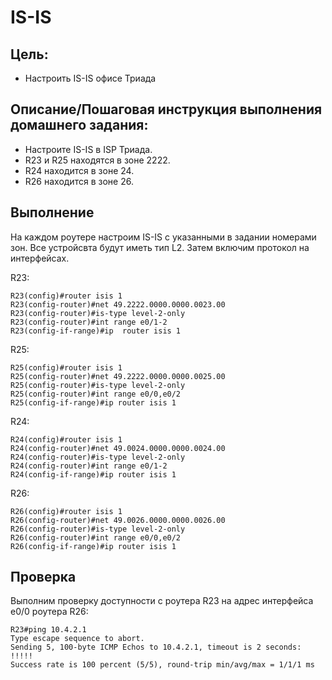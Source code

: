 # IS-IS

## Цель:
- Настроить IS-IS офисе Триада


## Описание/Пошаговая инструкция выполнения домашнего задания:
- Настроите IS-IS в ISP Триада.
- R23 и R25 находятся в зоне 2222.
- R24 находится в зоне 24.
- R26 находится в зоне 26.

## Выполнение

На каждом роутере настроим IS-IS с указанными в задании номерами зон. Все устройсвта будут иметь тип L2. Затем включим протокол на интерфейсах.

R23:
```
R23(config)#router isis 1
R23(config-router)#net 49.2222.0000.0000.0023.00
R23(config-router)#is-type level-2-only
R23(config-router)#int range e0/1-2
R23(config-if-range)#ip  router isis 1
```
R25:
```
R25(config)#router isis 1
R25(config-router)#net 49.2222.0000.0000.0025.00
R25(config-router)#is-type level-2-only
R25(config-router)#int range e0/0,e0/2
R25(config-if-range)#ip router isis 1
```
R24:
```
R24(config)#router isis 1
R24(config-router)#net 49.0024.0000.0000.0024.00
R24(config-router)#is-type level-2-only
R24(config-router)#int range e0/1-2
R24(config-if-range)#ip router isis 1
```
R26:
```
R26(config)#router isis 1
R26(config-router)#net 49.0026.0000.0000.0026.00
R26(config-router)#is-type level-2-only
R26(config-router)#int range e0/0,e0/2
R26(config-if-range)#ip router isis 1
```

## Проверка
Выполним проверку доступности с роутера R23 на адрес интерфейса е0/0 роутера R26:
```
R23#ping 10.4.2.1
Type escape sequence to abort.
Sending 5, 100-byte ICMP Echos to 10.4.2.1, timeout is 2 seconds:
!!!!!
Success rate is 100 percent (5/5), round-trip min/avg/max = 1/1/1 ms
```